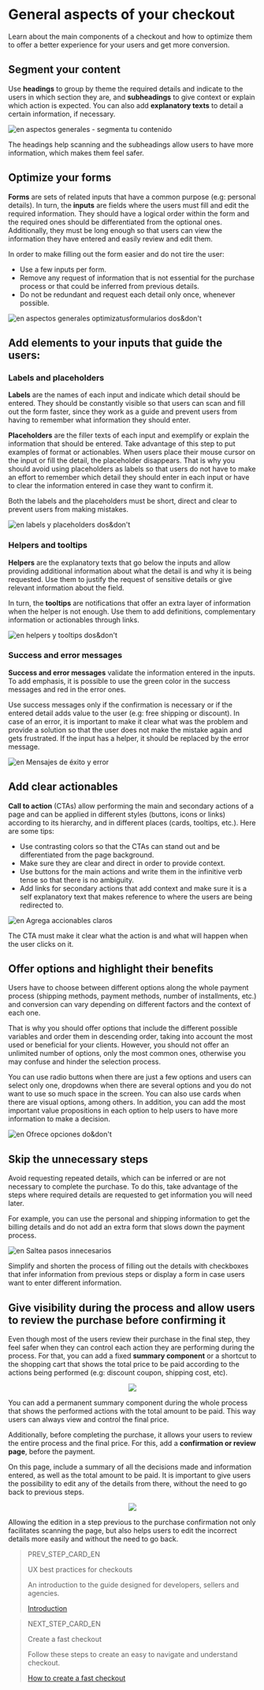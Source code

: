 # General aspects of your checkout 

Learn about the main components of a checkout and how to optimize them to offer a better experience for your users and get more conversion.

## Segment your content

Use **headings** to group by theme the required details and indicate to the users in which section they are, and **subheadings** to give context or explain which action is expected. You can also add **explanatory texts** to detail a certain information, if necessary.

![en aspectos generales - segmenta tu contenido](/images/best-practices-guide/EngAspectosGeneralesSegmentaTuContenido.png)

The headings help scanning and the subheadings allow users to have more information, which makes them feel safer.

## Optimize your forms

**Forms** are sets of related inputs that have a common purpose (e.g: personal details). In turn, the **inputs** are fields where the users must fill and edit the required information. They should have a logical order within the form and the required ones should be differentiated from the optional ones. Additionally, they must be long enough so that users can view the information they have entered and easily review and edit them.

In order to make filling out the form easier and do not tire the user: 

* Use a few inputs per form.
* Remove any request of information that is not essential for the purchase process or that could be inferred from previous details.
* Do not be redundant and request each detail only once, whenever possible. 

![en aspectos generales optimizatusformularios dos&don't](/images/best-practices-guide/EngAspectosGeneralesOptimizaTusFormulariosDoDont.png)

## Add elements to your inputs that guide the users: 

### Labels and placeholders

**Labels** are the names of each input and indicate which detail should be entered. They should be constantly visible so that users can scan and fill out the form faster, since they work as a guide and prevent users from having to remember what information they should enter. 

**Placeholders** are the filler texts of each input and exemplify or explain the information that should be entered. Take advantage of this step to put examples of format or actionables. When users place their mouse cursor on the input or fill the detail, the placeholder disappears. That is why you should avoid using placeholders as labels so that users do not have to make an effort to remember which detail they should enter in each input or have to clear the information entered in case they want to confirm it. 

Both the labels and the placeholders must be short, direct and clear to prevent users from making mistakes.

![en labels y placeholders dos&don't](/images/best-practices-guide/EngAspectosGeneralesLabelsPlaceholdersDoDont.png)

### Helpers and tooltips

**Helpers** are the explanatory texts that go below the inputs and allow providing additional information about what the detail is and why it is being requested. Use them to justify the request of sensitive details or give relevant information about the field.

In turn, the **tooltips** are notifications that offer an extra layer of information when the helper is not enough. Use them to add definitions, complementary information or actionables through links. 

![en helpers y tooltips dos&don't](/images/best-practices-guide/EngAspectosGeneralesHelpersTooltip.png)

### Success and error messages

**Success and error messages** validate the information entered in the inputs. To add emphasis, it is possible to use the green color in the success messages and red in the error ones. 

Use success messages only if the confirmation is necessary or if the entered detail adds value to the user (e.g: free shipping or discount). In case of an error, it is important to make it clear what was the problem and provide a solution so that the user does not make the mistake again and gets frustrated. If the input has a helper, it should be replaced by the error message. 

![en Mensajes de éxito y error](/images/best-practices-guide/EngAspectosGeneralesMsjErrorDoDont.png)

## Add clear actionables

**Call to action** (CTAs) allow performing the main and secondary actions of a page and can be applied in different styles (buttons, icons or links) according to its hierarchy, and in different places (cards, tooltips, etc.). Here are some tips:

* Use contrasting colors so that the CTAs can stand out and be differentiated from the page background. 
* Make sure they are clear and direct in order to provide context.
* Use buttons for the main actions and write them in the infinitive verb tense so that there is no ambiguity.
* Add links for secondary actions that add context and make sure it is a self explanatory text that makes reference to where the users are being redirected to. 

![en Agrega accionables claros](/images/best-practices-guide/EngAspectosGeneralesAccionablesClaros.png)

The CTA must make it clear what the action is and what will happen when the user clicks on it.

## Offer options and highlight their benefits

Users have to choose between different options along the whole payment process (shipping methods, payment methods, number of installments, etc.) and conversion can vary depending on different factors and the context of each one.

That is why you should offer options that include the different possible variables and order them in descending order, taking into account the most used or beneficial for your clients. However, you should not offer an unlimited number of options, only the most common ones, otherwise you may confuse and hinder the selection process. 

You can use radio buttons when there are just a few options and users can select only one, dropdowns when there are several options and you do not want to use so much space in the screen. You can also use cards when there are visual options, among others. In addition, you can add the most important value propositions in each option to help users to have more information to make a decision.

![en Ofrece opciones do&don't](/images/best-practices-guide/EngAspectosGeneralesOfreceOpcionesDoDont.png)

## Skip the unnecessary steps

Avoid requesting repeated details, which can be inferred or are not necessary to complete the purchase. To do this, take advantage of the steps where required details are requested to get information you will need later.

For example, you can use the personal and shipping information to get the billing details and do not add an extra form that slows down the payment process.

![en Saltea pasos innecesarios](/images/best-practices-guide/EngAspectosGeneralesSalteaPasosInnecesarios.png)

Simplify and shorten the process of filling out the details with checkboxes that infer information from previous steps or display a form in case users want to enter different information.

## Give visibility during the process and allow users to review the purchase before confirming it

Even though most of the users review their purchase in the final step, they feel safer when they can control each action they are performing during the process. For that, you can add a fixed **summary component** or a shortcut to the shopping cart that shows the total price to be paid according to the actions being performed (e.g: discount coupon, shipping cost, etc). 

<p align="center">
<img src="https://http2.mlstatic.com/storage/dx-devsite/docs-assets/images/best-practices-guide/EngAspectosGeneralesVisibilidadDelProceso.gif?v=3.46.1-rc-6">
</p>

You can add a permanent summary component during the whole process that shows the performed actions with the total amount to be paid. This way users can always view and control the final price. 

Additionally, before completing the purchase, it allows your users to review the entire process and the final price. For this, add a **confirmation or review page**, before the payment.

On this page, include a summary of all the decisions made and information entered, as well as the total amount to be paid. It is important to give users the possibility to edit any of the details from there, without the need to go back to previous steps.

<p align="center">
<img src="https://http2.mlstatic.com/storage/dx-devsite/docs-assets/images/best-practices-guide/EngAspectosGeneralesConfirmaTuCompra.gif?v=3.46.1-rc-6">
</p>

Allowing the edition in a step previous to the purchase confirmation not only facilitates scanning the page, but also helps users to edit the incorrect details more easily and without the need to go back.

> PREV_STEP_CARD_EN
>
> UX best practices for checkouts
>
> An introduction to the guide designed for developers, sellers and agencies.
>
> [Introduction](https://www.mercadopago[FAKER][URL][DOMAIN]/developers/en/guides/resources/best-practices-guide/introduction)

> NEXT_STEP_CARD_EN
>
> Create a fast checkout
>
> Follow these steps to create an easy to navigate and understand checkout.
>
> [How to create a fast checkout](https://www.mercadopago[FAKER][URL][DOMAIN]/developers/en/guides/resources/best-practices-guide/easier-conversions)
